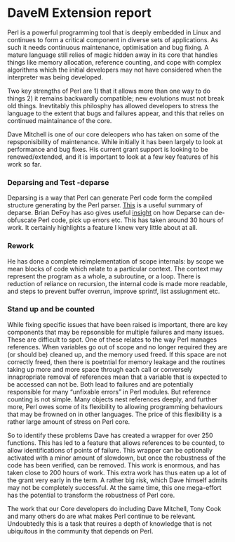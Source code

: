 
# DaveM Extension report

Perl is a powerful programming tool that is deeply embedded in Linux and continues to form a critical component in diverse sets of applications.  As such it needs continuous maintenance, optimisation and bug fixing. A mature language still relies of magic hidden away in its core that handles things like memory allocation, reference counting, and cope with complex algorithms which the initial developers may not have considered when the interpreter was being developed. 

Two key strengths of Perl are 1) that it allows more than one way to do things 2) it remains backwardly compatible; new evolutions must not break old things. Inevtitably this philosphy has allowed developers to stress the language to the extent that bugs and failures appear, and this that relies on continued maintainance of the core.  

Dave Mitchell is one of our core deleopers who has taken on some of the repsponisibility of maintenance.  While initially it has been largely to look at performance and bug fixes.  His current grant support is  looking to be renewed/extended, and it is important to look at a few key features of his work so far.

### Deparsing and Test -deparse

Deparsing is a way that Perl can generate Perl code form the compiled structure generating by the Perl parser.   [This](https://www.perl.com/article/89/2014/5/15/Debunk-Perl-s-magic-with-B-Deparse/) is a useful summary of deparse.  Brian DeFoy has aso gives useful [insight](https://www.effectiveperlprogramming.com/2010/05/use-bdeparse-to-see-what-perl-thinks-the-code-is/) on how Deparse can de-obfuscate Perl code, pick up errors etc.  This has taken  around 30 hours of work.  It certainly highlights a feature I knew very little about at all. 

### Rework

He has done a complete reimplementation of scope internals: by scope we mean blocks of code  which relate to a particular context.  The context may represent the program as a whole, a subroutine, or a loop.  There is reduction of reliance on recursion, the internal code is made more readable, and steps to prevent buffer overrun, improve sprintf, list assiugnment etc.

### Stand up and be counted

While fixing specific issues that have been raised is important, there are key components that may be repsonsible for multiple failures and many issues. These are difficult to spot. One of these relates to the way Perl manages references.  When variables go out of scope and no longer required they are (or should be) cleaned up, and the memory used freed.  If this space are not correctly freed, then there is poetntial for memory leakage and the routines taking up more and more space through each call or conversely innapropriate removal of references mean that a variable that is expected to be accessed can not be.  Both lead to failures and are potentially responsible for many “unfixable errors” in Perl modules.  But reference counting is not simple.   Many objects nest references deeply, and further more, Perl owes some of its flexibility to allowing programming behaviours that may be frowned on in other languages.  The price of this flexibility is a rather large amount of stress on Perl core.  

So to identify these problems Dave has created a wrapper for over 250 functions.  This has led to a feature that allows references to be counted, to allow identifications of points of failure.  This wrapper can be optionally activated with a minor amount of slowdown, but once the robustness of the code has been verified, can be removed.  This work is enormous, and has taken close to 200 hours of work.  This extra work has thus eaten up a lot of the grant very early in the term.  A rather big risk, which Dave himself admits may not be completely successful.  At the same time, this one mega-effort has the potential to transform the robustness of Perl core.


The work that our Core developers do including Dave Mitchell, Tony Cook and many others do are what makes Perl continue to be relevant.  Undoubtedly this is a task that reuires a depth of knowledge that is not ubiquitous in the community that depends on Perl.


